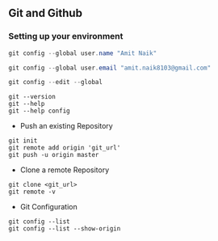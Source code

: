 
## Git and Github

### Setting up your environment

```ps1
git config --global user.name "Amit Naik"

git config --global user.email "amit.naik8103@gmail.com"

git config --edit --global
```

```
git --version
git --help
git --help config
```
- Push an existing Repository
```
git init
git remote add origin 'git_url'
git push -u origin master
```
- Clone a remote Repository
```
git clone <git_url>
git remote -v
``````
- Git Configuration
```
git config --list
git config --list --show-origin
```